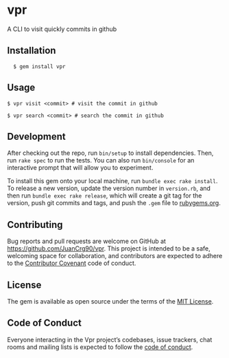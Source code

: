 # vpr

A CLI to visit quickly commits in github

## Installation
```
  $ gem install vpr

```
## Usage

```
$ vpr visit <commit> # visit the commit in github
```

```
$ vpr search <commit> # search the commit in github
```


## Development

After checking out the repo, run `bin/setup` to install dependencies. Then, run `rake spec` to run the tests. You can also run `bin/console` for an interactive prompt that will allow you to experiment.

To install this gem onto your local machine, run `bundle exec rake install`. To release a new version, update the version number in `version.rb`, and then run `bundle exec rake release`, which will create a git tag for the version, push git commits and tags, and push the `.gem` file to [rubygems.org](https://rubygems.org).

## Contributing

Bug reports and pull requests are welcome on GitHub at https://github.com/JuanCrg90/vpr. This project is intended to be a safe, welcoming space for collaboration, and contributors are expected to adhere to the [Contributor Covenant](http://contributor-covenant.org) code of conduct.

## License

The gem is available as open source under the terms of the [MIT License](https://opensource.org/licenses/MIT).

## Code of Conduct

Everyone interacting in the Vpr project’s codebases, issue trackers, chat rooms and mailing lists is expected to follow the [code of conduct](https://github.com/JuanCrg90/vpr/blob/master/CODE_OF_CONDUCT.md).
